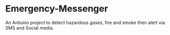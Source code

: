# Emergency-Messenger
An Arduino project to detect hazardous gases, fire and smoke then alert via SMS and Social media.
